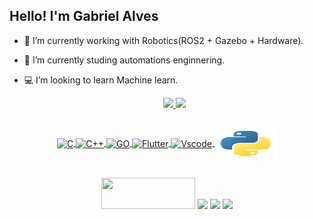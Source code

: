 ## Hello! I'm Gabriel Alves



- 🤖 I’m currently working with Robotics(ROS2 + Gazebo + Hardware).
- 🌱 I’m currently studing automations enginnering.
- 💻 I’m looking to learn Machine learn.

  
  <div align="center">
    <a href="https://github.com/gabriel1git">
    <img loading="lazy" height="200em" src="https://github-readme-stats.vercel.app/api/top-langs/?username=gabriel1git&layout=compact&langs_count=7&theme=tokyonight"/>
    <img loading="lazy" height="200em" src="https://github-readme-stats.vercel.app/api?username=gabriel1git&show_icons=true&theme=tokyonight&include_all_commits=true&count_private=true"/>
  <div>
  
##
    
  <div align="center">
    <img align="center" alt="C" height="50" width="100"src="https://cdn.jsdelivr.net/gh/devicons/devicon/icons/c/c-line.svg"> 
    <img align="center" alt="C++" height="50" width="100" src="https://cdn.jsdelivr.net/gh/devicons/devicon/icons/cplusplus/cplusplus-line.svg">
    <img align="center" alt="GO" height="50" width="100" src="https://cdn.jsdelivr.net/gh/devicons/devicon/icons/go/go-original-wordmark.svg">
    <img align="center" alt="Flutter" height="50" width="100" src="https://cdn.jsdelivr.net/gh/devicons/devicon/icons/flutter/flutter-original.svg">
    <img align="center" alt="Vscode" height="50" width="100" src="https://cdn.jsdelivr.net/gh/devicons/devicon/icons/vscode/vscode-original.svg">
    <img align="center" alt="Python" height="50" width="100" src="https://raw.githubusercontent.com/devicons/devicon/master/icons/python/python-original.svg">
  <div>
  
  ##
  
  <div align="center"> 
    <a href="https://www.linkedin.com/in/gabriel--alves" target="_blank"><img src="https://img.shields.io/badge/LinkedIn-0077B5?style=for-the-badge&logo=linkedin&logoColor=white" target="_blank" style="width: 150px; height: 50px;"></a>
    <a href="https://www.instagram.com/gabr10l" target="_blank"><img src="https://img.shields.io/badge/Instagram-E4405F?style=for-the-badge&logo=instagram&logoColor=white"></a>
 	  <a href="https://www.facebook.com/gabrielAutomations/about" target="_blank"><img src="https://img.shields.io/badge/Facebook-1877F2?style=for-the-badge&logo=facebook&logoColor=white"></a>
    <a href = "mailto:ggabriel9925@gmail.com"><img src="https://img.shields.io/badge/Gmail-D14836?style=for-the-badge&logo=gmail&logoColor=white" target="_blank"></a>
 
  </div>
